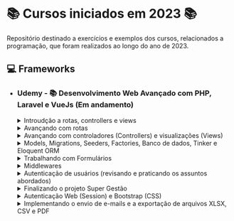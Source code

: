 # 📚 Cursos iniciados em 2023 📚

Repositório destinado a exercícios e exemplos dos cursos, relacionados a programação, que foram realizados ao longo do ano de 2023.

## **💻 Frameworks**

- ### **Udemy - 📚 Desenvolvimento Web Avançado com PHP, Laravel e VueJs (Em andamento)**

  <details>
  <summary> Introudção a rotas, controllers e views </summary>

  - [Criando o projeto](/PHP/app_super_gestao/);
  - [Super Gestão - Implementando as rotas principal, sobre nos e contato](/PHP/app_super_gestao/routes/web.php);
  - [Super Gestão - Implementando os controladores, principal, sobre-nos e contato](/PHP/app_super_gestao/routes/web.php);

  </details>

  <details>
  <summary> Avançando com rotas </summary>

  - [Enviando parâmetros](https://github.com/LuizMiguelSR/Cursos-2023/commit/0fa14cd6c1d57f378f56f28bf9fe5d34488cda6b);
  - [Parâmetros opcionais e valores padrões](https://github.com/LuizMiguelSR/Cursos-2023/commit/e2721006d05f0bf9687a775cdc4cc48eb35f2744);
  - [Tratando parâmetros de rotas com expressões regulares](https://github.com/LuizMiguelSR/Cursos-2023/commit/c3f342aeb995750d7423314bb19c43c91484ea81);
  - [Criando o Menu de Navegação](https://github.com/LuizMiguelSR/Cursos-2023/commit/5265747ab1afdbc37662b2cbe74a1f9fae298a0e);
  - [Implementando as rotas login, cliente, fornecedores e produtos](/PHP/app_super_gestao/routes/web.php);
  - [Agrupando rotas](/PHP/app_super_gestao/routes/web.php);
  - [Nomeando rotas](https://github.com/LuizMiguelSR/Cursos-2023/commit/5ee36696ae92f3ccd3203bf2e6e8f7367d4efcb9);
  - [Redirecionando rotas](/PHP/app_super_gestao/routes/web.php);
  - [Rotas de contingências](/PHP/app_super_gestao/routes/web.php);

  </details>

  <details>
  <summary> Avançando com controladores (Controllers) e visualizações (Views) </summary>

  - [Encaminhando parâmetros das rotas para o controlador](https://github.com/LuizMiguelSR/Cursos-2023/commit/d446bf4159d632ad69c066d4244b7313308a976a);
  - [Encaminhando parâmetros do controlador para visualização](https://github.com/LuizMiguelSR/Cursos-2023/commit/bdac69e269bf93eb65340b4a0a6445db21035a17);
  - [Blade: Incluindo comentários e blocos PHP puros](https://github.com/LuizMiguelSR/Estudos-Cursos_2023/commit/66b9ebc7383ad29ce2c717ae521038d1b9222ca9);
  - [Blade: @if/@else](https://github.com/LuizMiguelSR/Estudos-Cursos_2023/commit/30f4ab86a46e55f9df214455e60ac6ff6b25c43e);
  - [Blade: @unless](https://github.com/LuizMiguelSR/Estudos-Cursos_2023/commit/79a77d93522821e079732998b3b2b430f9ef92ff);
  - [Blade: @isset](https://github.com/LuizMiguelSR/Estudos-Cursos_2023/commit/23dbbfe19aaf414f838ce6fffcb05ce4e1793c17);
  - [Blade: @empty](https://github.com/LuizMiguelSR/Estudos-Cursos_2023/commit/2351b827e1b74a0b2bee9d39e1736204b0e89162);
  - [Operador Ternário](https://github.com/LuizMiguelSR/Estudos-Cursos_2023/commit/5d82b6a54061d78eb68a446f3054249f0f1d6b7d);
  - [Operador condicional de valor defult (??)](https://github.com/LuizMiguelSR/Estudos-Cursos_2023/commit/0080784405568a23ac1ff8772b120e993580b838);
  - [Blade: @switch/case](https://github.com/LuizMiguelSR/Estudos-Cursos_2023/commit/14295ed5d307534558eb144dd89ba92f846284d6);
  - [Blade: @for](https://github.com/LuizMiguelSR/Estudos-Cursos_2023/commit/91ac963165654280a1346a95a442337e5c697c10);
  - [Blade: @while](https://github.com/LuizMiguelSR/Estudos-Cursos_2023/commit/084f834facdec4cad46d354a03724db3721da52d);
  - [Blade: @foreach](https://github.com/LuizMiguelSR/Estudos-Cursos_2023/commit/fbe6e9965aca6343e1821197d9c0391c46924d9c);
  - [Blade: @forelse](https://github.com/LuizMiguelSR/Estudos-Cursos_2023/commit/f3b2681ce015b6b04ee3a19c9b80ed885c2b1744);
  - [Escapando a tag de impressão do Blade](https://github.com/LuizMiguelSR/Estudos-Cursos_2023/commit/e071e658e74ae01b4bc2c55a761aec2202ae7fd3);
  - [Blade: variável loop](https://github.com/LuizMiguelSR/Estudos-Cursos_2023/commit/a9106326e0505f48d83e9c6bb8263aa64dd85d1d);
  - [Super Gestão - Melhorando o visual](https://github.com/LuizMiguelSR/Estudos-Cursos_2023/commit/15173925067c4f6b5f944ec763d4beaeea243d51);
  - [Adicionando assets as views (helper asset)](https://github.com/LuizMiguelSR/Estudos-Cursos_2023/commit/7142d230aaf983c9ea626c8791ecff85e3adad39);
  - [Adicionando arquivos CSS externos as páginas web](https://github.com/LuizMiguelSR/Estudos-Cursos_2023/commit/d88a3fbb8f406a54d491e88e10cd60f86bf75a19);
  - [Blade: Template com @extends, @section e @yield #01](https://github.com/LuizMiguelSR/Estudos-Cursos_2023/commit/791eb2a10e12b2c71fa8ddc91a4428b95a83976e);
  - [Blade: Template com @extends, @section e @yield #02](https://github.com/LuizMiguelSR/Estudos-Cursos_2023/commit/09f89a5d8e4614d58853267b960107b048a81898);
  - [Blade: Realizando include de views @include](https://github.com/LuizMiguelSR/Estudos-Cursos_2023/commit/f0f7fec34adb0a5d7a1ab715c2efb0540dbc4583);
  - [Super Gestão - Enviando o formulário de contato](https://github.com/LuizMiguelSR/Estudos-Cursos_2023/commit/eaa9d692404d4dd7a1027b330efb71e7cba2e8f4);
  - [Enviando formulário de contato via POST](https://github.com/LuizMiguelSR/Estudos-Cursos_2023/commit/71a53937c5fca773534304c9df8441705385f030);
  - [Blade: Componentes @component](https://github.com/LuizMiguelSR/Estudos-Cursos_2023/commit/84ce204168e433576cf1e4b89af7a5dbd4a32c0a);
  - [Blade: Enviando parâmetros para componentes](https://github.com/LuizMiguelSR/Estudos-Cursos_2023/commit/3aee57ab05525b31226fa095e88481f8365f391d);
  </details>

  <details>
  <summary> Models, Migrations, Seeders, Factories, Banco de dados, Tinker e Eloquent ORM </summary>

  - [Criando o Model SiteContato](https://github.com/LuizMiguelSR/Estudos-Cursos_2023/commit/98280ac8fc4f404e96c0a0e1eae82ce4f78792bb);
  - [Implementando a migration SiteContato](https://github.com/LuizMiguelSR/Estudos-Cursos_2023/commit/eadbc6ec6d981bccbe2e5d555a18d817b2dd8e96);
  - [Migration - Criando e executando a migration fornecedores](https://github.com/LuizMiguelSR/Estudos-Cursos_2023/commit/27122f976f005b072df7054067283e464a4b9861);
  - [Migration - Adicionando campos a uma tabela](https://github.com/LuizMiguelSR/Estudos-Cursos_2023/commit/0392e53eb8a3230a393738ef5461988873caf447);
  - [Migration - Método up e down](https://github.com/LuizMiguelSR/Estudos-Cursos_2023/commit/4c95993d269c34e9f9aa3c93f5d9452ef782580a);
  - [Migration - Modificadores Nullable e Default](https://github.com/LuizMiguelSR/Estudos-Cursos_2023/commit/6cdb73fc7a439e5bea75bfad56ae080a11cd2be6);
  - [Migration - Adicionando chaves estrangeiras (Relacionamento um para um)](https://github.com/LuizMiguelSR/Estudos-Cursos_2023/commit/2a86bde623f3ce2c84f940bd4e4f3239f0c86467);
  - [Migration - Adicionando chaves estrangeiras (Relacionamento um para muitos)](https://github.com/LuizMiguelSR/Estudos-Cursos_2023/commit/0fe945cfa25f5b213ee2e8159c709290931870c8);
  - [Migration - Adicionando chaves estrangeiras (Relacionamento muitos para muitos)](https://github.com/LuizMiguelSR/Estudos-Cursos_2023/commit/60ae2084859e78f7c33ee2f9c26205c83f35b002);
  - [Migration - Modificador After](https://github.com/LuizMiguelSR/Estudos-Cursos_2023/commit/25e8a3d42b3910298b83eca1d62f5ea5ac88a7fe);
  - [Eloquent - ajustando o nome da tabela no Model para um correto ORM](https://github.com/LuizMiguelSR/Estudos-Cursos_2023/commit/9a946e7d56dd80e8a6239385bb9f0cfe2e296c0d);
  - [Eloquent - inserindo registros com create e fillable](https://github.com/LuizMiguelSR/Estudos-Cursos_2023/commit/cf53c58c6f12f3a24b7d10fff56b6fbd5b51b8fa);
  - [Eloquent - deletando registros com sofDelete](https://github.com/LuizMiguelSR/Estudos-Cursos_2023/commit/fed87585e4b62f7d143aff48e8e7ac4736337476);
  - [Seeders #01](https://github.com/LuizMiguelSR/Estudos-Cursos_2023/commit/5fa30855a12fc3c42fbaa578f666ab1a312837bf);
  - [Seeders #02](https://github.com/LuizMiguelSR/Estudos-Cursos_2023/commit/f7937ae65ccce3bacd39279a06f539e47133e81e);
  - [Factories (semeando tabelas em massa com a depedência Faker)](https://github.com/LuizMiguelSR/Estudos-Cursos_2023/commit/8646fca3e667d80f4d41b43bdcefa10d189fc7c0);
  </details>

  <details>
  <summary> Trabalhando com Formulários </summary>

  - [Entendendo o objeto Request](https://github.com/LuizMiguelSR/Estudos-Cursos_2023/commit/50966437a1403b8506d47270017cec9d93daf1a6);
  - [Gravando os dados do formulário no banco de dados](https://github.com/LuizMiguelSR/Estudos-Cursos_2023/commit/17436400f8107e072af0c5e9b735c27acaec1d44);
  - [Validação de campos obrigatórios (required)](https://github.com/LuizMiguelSR/Estudos-Cursos_2023/commit/93d121492e0746823a2d660df8a7468fd5e5a8fc);
  - [Validação de quantidade mínima e máxima de caracteres](https://github.com/LuizMiguelSR/Estudos-Cursos_2023/commit/6af3e5699db7ea6d1db7aad720851a5fe1df547b);
  - [Repopulando o formulário (Request Old Input) #01](https://github.com/LuizMiguelSR/Estudos-Cursos_2023/commit/ebed5b99c936ddf9933159df9ba779372909c18e);
  - [Repopulando o formulário (Request Old Input) #02](https://github.com/LuizMiguelSR/Estudos-Cursos_2023/commit/2e771c1633049f86bd391b54edddc3d38b6e85d3);
  - [Ajustando o formulário de contato na rota principal](https://github.com/LuizMiguelSR/Estudos-Cursos_2023/commit/1ea042a6cc917b8ffb70cf1102754cfaaaa8be97);
  - [Refactoring do projeto Super Gestão #01](https://github.com/LuizMiguelSR/Estudos-Cursos_2023/commit/32507d5d0b4a27ed957651b3a14f2610f01e52a5);
  - [Refactoring do projeto Super Gestão #02](https://github.com/LuizMiguelSR/Estudos-Cursos_2023/commit/0636da93b85095263dbcfe67de5cd71163467d64);
  - [Validação de e-mail](https://github.com/LuizMiguelSR/Estudos-Cursos_2023/commit/c5bb50d9d5e2137ce0b796571299e92d072d0ddf);
  - [Persistindo dados e redirecionando a rota](https://github.com/LuizMiguelSR/Estudos-Cursos_2023/commit/65b4868e9af23d45e6b5037f2c70803ce9e3fd74);
  - [Validação de campos únicos (unique)](https://github.com/LuizMiguelSR/Estudos-Cursos_2023/commit/8d402995ffe3a3cc413cd06bfd7118f12f535d26);
  - [Customizando a apresentação dos erros de validação #01](https://github.com/LuizMiguelSR/Estudos-Cursos_2023/commit/e8e312b549f5e24d6fb16688b24225bd8b5238f7);
  - [Customizando a apresentação dos erros de validação #02](https://github.com/LuizMiguelSR/Estudos-Cursos_2023/commit/2d2b2986e07778381909e1b68b5d88733db15995);
  - [Customizando as mensagens de erro de feedback de validação](https://github.com/LuizMiguelSR/Estudos-Cursos_2023/commit/87acbf0c4e0ca9f46298de0b97a3fc3f7c0c22f8);
  </details>

  <details>
  <summary> Middlewares </summary>

  - [Criando o meu primeiro middleware](https://github.com/LuizMiguelSR/Estudos-Cursos_2023/commit/6b2d53504998fd8aea93717616179bf022b04b03);
  - [Criando o model LogAcesso e sua migration](https://github.com/LuizMiguelSR/Estudos-Cursos_2023/commit/6a57bf8ba1d2b644d353258a56c59e0afb867c2a);
  - [Implementando middewares no método construtor dos controllers](https://github.com/LuizMiguelSR/Estudos-Cursos_2023/commit/f9a1fa443452ba84a1d784249d35ad2fa72a5e50);
  - [Implementando um middleware para todas as rotas](https://github.com/LuizMiguelSR/Estudos-Cursos_2023/commit/9ca769599b9a6db2b91d0244febb6dc58b0059d1);
  - [Apelidando Middlewares](https://github.com/LuizMiguelSR/Estudos-Cursos_2023/commit/f67c291b9001af4d6e863f3340666f7601397edb);
  - [Encadeamento de middlewares (criando um middleware de autenticação)](https://github.com/LuizMiguelSR/Estudos-Cursos_2023/commit/9b976a868a64d2b5e8c68363fa91099d729425f1);
  - [Adicionando middlewares a um grupo de rotas)](https://github.com/LuizMiguelSR/Estudos-Cursos_2023/commit/a38a7afa2954539c34ab124ae58102f011f5e55c);
  - [Passando parâmetros para o middleware)](https://github.com/LuizMiguelSR/Estudos-Cursos_2023/commit/1578a8949f86a78723cf7e8d61033e2df258d5fc);
  - [Manipulando a resposta de uma requisição via middleware)](https://github.com/LuizMiguelSR/Estudos-Cursos_2023/commit/96372f2a6d8d233c6b62c8850a33c09211e24bfb);
  </details>

  <details>
  <summary> Autenticação de usuários (revisando e praticando os assuntos abordados) </summary>

  - [Implementando o formulário de login](https://github.com/LuizMiguelSR/Estudos-Cursos_2023/commit/b73ebbb7567feb35a7fc025a95a43e699c7de4ae);
  - [Recebendo os parâmetros de usuário e senha](https://github.com/LuizMiguelSR/Estudos-Cursos_2023/commit/9b46856af078a7a21eb0ba33fd53e2fcc13c87c5);
  - [Validando a existência do usuário e senha no Banco de Dados](https://github.com/LuizMiguelSR/Estudos-Cursos_2023/commit/5596c72274bed112190763e8a502a1edf711dccf);
  - [Redirect com envio de parâmetros - Apresentando mensagem de erro de login](https://github.com/LuizMiguelSR/Estudos-Cursos_2023/commit/ddc07361c02b330b0da07dd809af108167b54658);
  - [Iniciando a superglobal Session e validando o acesso de rotas protegidas](https://github.com/LuizMiguelSR/Estudos-Cursos_2023/commit/e3c84eea6e88a053d8af5501454950d793c835db);
  - [Implementando o menu de opções da área protegida da aplicação](https://github.com/LuizMiguelSR/Estudos-Cursos_2023/commit/ee04a211d62636a06fd33e20f8d39ca6bc55a610);
  - [Adicionando a função logout](https://github.com/LuizMiguelSR/Estudos-Cursos_2023/commit/00782a4497db2b3c8f03f4a8bf059122dc7f95f1);
  </details>

  <details>
  <summary> Finalizando o projeto Super Gestão </summary>

  - [Implementando o cadastro de fornecedores #01](https://github.com/LuizMiguelSR/Estudos-Cursos_2023/commit/c7af5712a428e38b60d3608b2c7cdf15cf0a3abb);
  - [Implementando o cadastro de fornecedores #02](https://github.com/LuizMiguelSR/Estudos-Cursos_2023/commit/a5f50d8e0d81f780ae8d86e8ef790993d734f836);
  - [Implementando o cadastro de fornecedores #03](https://github.com/LuizMiguelSR/Estudos-Cursos_2023/commit/957d71f321683edf7ade7bf3f621e9cf81d750f9);
  - [Implementando o cadastro de fornecedores #04 - Atualização de registros](https://github.com/LuizMiguelSR/Estudos-Cursos_2023/commit/b5afac22ef58d3cb7b3baae8a100c1f113fa3e5f);
  - [Paginação de registros](https://github.com/LuizMiguelSR/Estudos-Cursos_2023/commit/23152d122de7cc3950488f303ca55c48844240c1);
  - [Paginação de registros - Métodos count(), total(), firstItem() e lastItem()](https://github.com/LuizMiguelSR/Estudos-Cursos_2023/commit/3cca6991c13c47bee9e25a2176c245911c154a22);
  - [Implementando o cadastro de fornecedores #05 - Remoção de registros](https://github.com/LuizMiguelSR/Estudos-Cursos_2023/commit/ecc007f1911799e25b8558183a2a06b7d2a4159e);
  - [Controladores com resources](https://github.com/LuizMiguelSR/Estudos-Cursos_2023/commit/ba0e02e90fbb6532f33d361ea287ea97881140db);
  - [Criando rotas associadas aos resources de um controlador](https://github.com/LuizMiguelSR/Estudos-Cursos_2023/commit/3340c6ff332e2128ccbcb32181d1a67dec7919ae);
  - [Implementando o cadastro de produtos (index)](https://github.com/LuizMiguelSR/Estudos-Cursos_2023/commit/aec3c3d5b4176a1f2169c136f843b44f3871c92e);
  - [Implementando o cadastro de produtos (create)](https://github.com/LuizMiguelSR/Estudos-Cursos_2023/commit/477b23a213a99f4f85a5b8f07377cdbd0bbd1983);
  - [Implementando o cadastro de produtos (store)](https://github.com/LuizMiguelSR/Estudos-Cursos_2023/commit/beb6a87381d690d1e3b52c9d6195beb75def1044);
  - [Implementando o cadastro de produtos (validando dados)](https://github.com/LuizMiguelSR/Estudos-Cursos_2023/commit/c236d48c3df189386b461fa505b38c45957067f6);
  - [Implementando o cadastro de produtos (show)](https://github.com/LuizMiguelSR/Estudos-Cursos_2023/commit/209b52407f14ee1d27f1cb02857b3818ced54a3e);
  - [Implementando o cadastro de produtos (edit)](https://github.com/LuizMiguelSR/Estudos-Cursos_2023/commit/082d41997bd65da0f4106e7708877dcc825026cc);
  - [Implementando o cadastro de produtos (update)](https://github.com/LuizMiguelSR/Estudos-Cursos_2023/commit/252332d86de1776744f9fec4f91304dd22f3db02);
  - [Implementando o cadastro de produtos (delete)](https://github.com/LuizMiguelSR/Estudos-Cursos_2023/commit/27a1d7ea5e606ace457ad5a64c440460961d7f3e);
  - [Modificando a forma de edição dos registros #01](https://github.com/LuizMiguelSR/Estudos-Cursos_2023/commit/d89e85dea00bde502e2b605dca1a3b19e6ca457a);
  - [Modificando a forma de edição dos registros #02](https://github.com/LuizMiguelSR/Estudos-Cursos_2023/commit/74a0aa694a6ea67efde7477dd1a49b0a57c08db5);
  - [Eloquent ORM 1 para 1 - Implementando detalhes do produto #01](https://github.com/LuizMiguelSR/Estudos-Cursos_2023/commit/1e36cd3a59eea716ecf5cde5f67c57e34b043757);
  - [Eloquent ORM 1 para 1 - Implementando detalhes do produto #02](https://github.com/LuizMiguelSR/Estudos-Cursos_2023/commit/307e93c167e5e44ebee2b3b24a7a08ac3d25875f);
  - [Eloquent ORM 1 para 1 - Implementando detalhes do produto #03](https://github.com/LuizMiguelSR/Estudos-Cursos_2023/commit/0bc48673504501dd2f23bb7202815ce7daed5928);
  - [Eloquent ORM 1 para 1 - Exibindo detalhes do produto](https://github.com/LuizMiguelSR/Estudos-Cursos_2023/commit/39c2c11fbf8dd8e0ec8402cfa90d504406d91a0f);
  - [Eloquent ORM 1 para 1 - Estabelecendo relacionamento 1 para 1 (hasOne)](https://github.com/LuizMiguelSR/Estudos-Cursos_2023/commit/d7519c4457fb71d3c95905992402f30ad8ec4131);
  - [Eloquent ORM 1 para 1 - Exibindo informações do produto (belongsTo)](https://github.com/LuizMiguelSR/Estudos-Cursos_2023/commit/965d6c37bcc8fb79f93d52efc56eb32a081d560f);
  - [Eloquent ORM 1 para 1 - Utilizando o hasOne e belongsTo com nomes padronizados](https://github.com/LuizMiguelSR/Estudos-Cursos_2023/commit/de22d388af02dfef8a37a55763797c6a31e99cb0);
  - [Extra - Lazy Loading vs Eager Loading #01](https://github.com/LuizMiguelSR/Estudos-Cursos_2023/commit/5be020963b2a178cd0b5dc3d08508cbbbdbbd2f4);
  - [Extra - Lazy Loading vs Eager Loading #02](https://github.com/LuizMiguelSR/Estudos-Cursos_2023/commit/30f3ae8b1441c0d5f9cbd574f716d3a733953cfc);
  - [Eloquent ORM 1 para N #01 - Criando o relacionamento entre Fornecedor e Produto](https://github.com/LuizMiguelSR/Estudos-Cursos_2023/commit/faf5543afb07aaf535570a4f8b910e5bf3b5ab51);
  - [Eloquent ORM 1 para N #02 - Exibindo mais informações do fornecedor (belongsTo)](https://github.com/LuizMiguelSR/Estudos-Cursos_2023/commit/d6ce3824a76476ee0940388f94f1cd0ac24f5b40);
  - [Extra - Extraindo mais informações do fornecedor](https://github.com/LuizMiguelSR/Estudos-Cursos_2023/commit/a9f77aa96c5eba05fa42bc7b8f0ce783283e7b67);
  - [Eloquent ORM 1 para N #03 - Estabelecendo relação 1 para N (hasMany)](https://github.com/LuizMiguelSR/Estudos-Cursos_2023/commit/ab727759ee69b3dfda6b1df4350381105ab75940);
  - [Eloquent ORM 1 para N #04 - Associando fornecedores a produtos (Store e Update)](https://github.com/LuizMiguelSR/Estudos-Cursos_2023/commit/a6d96ae19a1012344512cf234bda7766a7bbacda);
  - [Eloquent ORM N para N #01 - Implementando os requisitos para o relacionamento](https://github.com/LuizMiguelSR/Estudos-Cursos_2023/commit/59ffe6077ae02848f8ba00fee0e5d5c87ba24187);
  - [Eloquent ORM N para N #02 - Criando controladores e rotas para clientes, pedidos e pedidos produto](https://github.com/LuizMiguelSR/Estudos-Cursos_2023/commit/de63320833bdf450cda02e6f2da49538cba0e4b2);
  - [Eloquent ORM N para N #03 - Implementando a tela de listagem de clientes](https://github.com/LuizMiguelSR/Estudos-Cursos_2023/commit/d4998a0c612ee90eadd6f68581bb956ddbaa5c12);
  - [Eloquent ORM N para N #04 - Implementando a tela de cadastro de clientes](https://github.com/LuizMiguelSR/Estudos-Cursos_2023/commit/7435c659ff44722d104883af28d06d8cfbff5adc);
  - [Eloquent ORM N para N #05 - Implementando a tela de listagem de pedidos](https://github.com/LuizMiguelSR/Estudos-Cursos_2023/commit/9c86b4ae837718f83f6f511b5b2d07f43f2b657a);
  - [Eloquent ORM N para N #06 - Implementando a tela de cadastro de pedidos](https://github.com/LuizMiguelSR/Estudos-Cursos_2023/commit/d13796c5c6ef147bcdde193a432f7277bdfccdfa);
  - [Eloquent ORM N para N #07 - Implementando a tela de cadastro de produtos para um determinado pedido #01](https://github.com/LuizMiguelSR/Estudos-Cursos_2023/commit/b9e0a3c36399dace6291cb7526f84bd3de4c787c);
  - [Eloquent ORM N para N #08 - Implementando o relacionamento belongsToMany](https://github.com/LuizMiguelSR/Estudos-Cursos_2023/commit/844f14e8b18933aef4317ca5a0e883a67c0a7e96);
  - [Eloquent ORM N para N #09 - Praticando um pouco mais o belongsToMany](https://github.com/LuizMiguelSR/Estudos-Cursos_2023/commit/8ec3566ec7e9816724dad675f1d98c76e86bb44a);
  - [Relacionamento N para N #01 - Coluna pivô da tabela de relacionamento (Pivot)](https://github.com/LuizMiguelSR/Estudos-Cursos_2023/commit/748731c11739425f349957a426b801967b8ecdfa);
  - [Relacionamento N para N #02 - Inserindo registros por meio do relacionamento](https://github.com/LuizMiguelSR/Estudos-Cursos_2023/commit/6168d033289572b0cceef43c6bcdd5ae41ad3e0b);
  - [Relacionamento N para N #03 - Removendo o relacionamento](https://github.com/LuizMiguelSR/Estudos-Cursos_2023/commit/eb7bead95bcb870b8aafc0793f6137bab45e245d);
  - [Removendo o relacionamento pela PK de pedidos_produtos](https://github.com/LuizMiguelSR/Estudos-Cursos_2023/commit/d39aec196a6b7dfd38ce15b159e50a7df9c5e518);
  </details>

  <details>
  <summary> Autenticação Web (Session) e Bootstrap (CSS) </summary>

  - [Iniciando o projeto de controle de tarefas](https://github.com/LuizMiguelSR/Projeto-App-Controle-Tarefas);
  - [Instalando o pacote laravel ui](https://github.com/LuizMiguelSR/Projeto-App-Controle-Tarefas/commit/1f6ba578c35d57ab413f191b62eaba11f2036a68);
  - [Entendendo o pacote UI e iniciando a autenticação nativa do Laravel](https://github.com/LuizMiguelSR/Projeto-App-Controle-Tarefas/commit/5a1e010c5e55aa2a0afd78f508c8582416ed34e9);
  - [Registrando novos usuários e efetuando login na aplicação](https://github.com/LuizMiguelSR/Projeto-App-Controle-Tarefas/commit/b916757fb4aa5c233c05159494baa9262e31e9ff);
  - [Validando campos de confirmação (confirmed) e mudando regras de senhas](https://github.com/LuizMiguelSR/Projeto-App-Controle-Tarefas/commit/478d23912df018d59300ce23355f039ec9150508);
  - [Criando o model e o controller para Tarefa](https://github.com/LuizMiguelSR/Projeto-App-Controle-Tarefas/commit/19f54307f0a01ea4e50940a1c26151699b80442d);
  - [Implementando o middleware auth](https://github.com/LuizMiguelSR/Projeto-App-Controle-Tarefas/commit/ef2037dc7a028bd584717978e2ee4003a4d9310e);
  - [Verificando se o usuário está logado dentro dos metódos do Controller](https://github.com/LuizMiguelSR/Projeto-App-Controle-Tarefas/commit/6f51b0b3b51fe546fa744caffb30c64f78f3082c);
  </details>

  <details>
  <summary> Implementando o envio de e-mails e a exportação de arquivos XLSX, CSV e PDF </summary>
  
  - [Criando um template de e-mail com markdown mailables](https://github.com/LuizMiguelSR/Projeto-App-Controle-Tarefas/commit/dd5b5aef05e5a66b95b2c0c092bd99efd6cdcb9d);
  - [Enviando e-mails](https://github.com/LuizMiguelSR/Projeto-App-Controle-Tarefas/commit/ddae5d452223d6d01c9724db1902512b8bf01828);
  - [Publicando e customizando o template de e-mail](https://github.com/LuizMiguelSR/Projeto-App-Controle-Tarefas/commit/3d51687ad8f8cb75f2aa42ca38345986f562cf54);
  - [Configurando o envio de e-mails (Reset Password) #02](https://github.com/LuizMiguelSR/Projeto-App-Controle-Tarefas/commit/3807dbc3b46f282855949d332e6a8e3cc734d9f2);
  </details>
